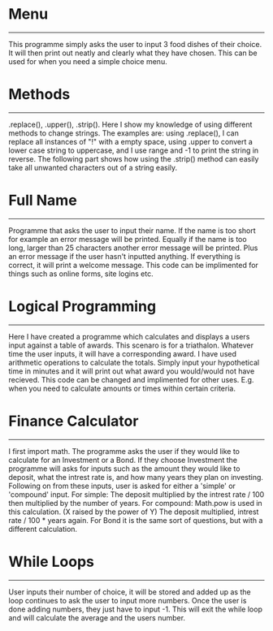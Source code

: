 # Menu
***
This programme simply asks the user to input 3 food dishes of their choice. It will then print out neatly and clearly what they have chosen. This can be used for when you need a simple choice menu.

# Methods
***
.replace(), .upper(), .strip().
Here I show my knowledge of using different methods to change strings. The examples are: using .replace(), I can replace all instances of "!" with a empty space, using .upper to convert a lower case string to uppercase, and I use range and -1 to print the string in reverse. The following part shows how using the .strip() method can easily take all unwanted characters out of a string easily.

# Full Name
***
Programme that asks the user to input their name. If the name is too short for example an error message will be printed. Equally if the name is too long, larger than 25 characters another error message will be printed. Plus an error message if the user hasn't inputted anything. If everything is correct, it will print a welcome message. This code can be implimented for things such as online forms, site logins etc.

# Logical Programming
***
Here I have created a programme which calculates and displays a users input against a table of awards. This scenaro is for a triathalon. Whatever time the user inputs, it will have a corresponding award. I have used arithmetic operations to calculate the totals. Simply input your hypothetical time in minutes and it will print out what award you would/would not have recieved. This code can be changed and implimented for other uses. E.g. when you need to calculate amounts or times within certain criteria.

# Finance Calculator
***
I first import math. The programme asks the user if they would like to calculate for an Investment or a Bond. If they choose Investment the programme will asks for inputs such as the amount they would like to deposit, what the intrest rate is, and how many years they plan on investing. Following on from these inputs, user is asked for either a 'simple' or 'compound' input. For simple: The deposit multiplied by the intrest rate / 100 then multiplied by the number of years. For compound: Math.pow is used in this calculation. (X raised by the power of Y) The deposit multiplied, intrest rate / 100 * years again. For Bond it is the same sort of questions, but with a different calculation.

# While Loops
***
User inputs their number of choice, it will be stored and added up as the loop continues to ask the user to input more numbers. Once the user is done adding numbers, they just have to input -1. This will exit the while loop and will calculate the average and the users number.
